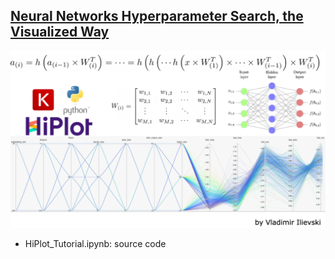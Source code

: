## [Neural Networks Hyperparameter Search, the Visualized Way](https://isquared.digital/blog/2021-12-19-hyperparam-search/)

<center>
<img src="../assets/hiplot_hyperparams_teaser.png" alt="Parallel coordinates plot for hyperparameter search" />
</center>

- HiPlot_Tutorial.ipynb: source code